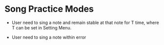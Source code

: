 # Song Practice Modes

- User need to sing a note and remain stable at that note for T time, where T can be set in Setting Menu.

- User need to sing a note within error 
